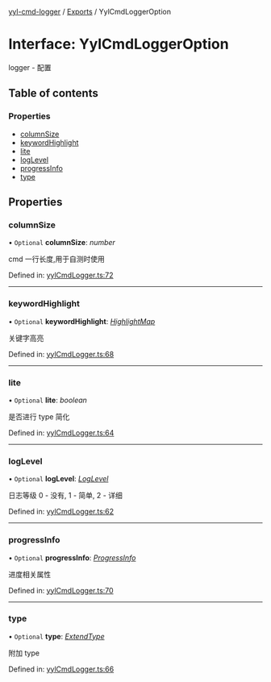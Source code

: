 [yyl-cmd-logger](../README.md) / [Exports](../modules.md) / YylCmdLoggerOption

# Interface: YylCmdLoggerOption

logger - 配置

## Table of contents

### Properties

- [columnSize](yylcmdloggeroption.md#columnsize)
- [keywordHighlight](yylcmdloggeroption.md#keywordhighlight)
- [lite](yylcmdloggeroption.md#lite)
- [logLevel](yylcmdloggeroption.md#loglevel)
- [progressInfo](yylcmdloggeroption.md#progressinfo)
- [type](yylcmdloggeroption.md#type)

## Properties

### columnSize

• `Optional` **columnSize**: *number*

cmd 一行长度,用于自测时使用

Defined in: [yylCmdLogger.ts:72](https://github.com/yyl-team/yyl-cmd-logger/blob/6b5ae25/src/yylCmdLogger.ts#L72)

___

### keywordHighlight

• `Optional` **keywordHighlight**: [*HighlightMap*](loggerutil.highlightmap.md)

关键字高亮

Defined in: [yylCmdLogger.ts:68](https://github.com/yyl-team/yyl-cmd-logger/blob/6b5ae25/src/yylCmdLogger.ts#L68)

___

### lite

• `Optional` **lite**: *boolean*

是否进行 type 简化

Defined in: [yylCmdLogger.ts:64](https://github.com/yyl-team/yyl-cmd-logger/blob/6b5ae25/src/yylCmdLogger.ts#L64)

___

### logLevel

• `Optional` **logLevel**: [*LogLevel*](../modules.md#loglevel)

日志等级 0 - 没有, 1 - 简单, 2 - 详细

Defined in: [yylCmdLogger.ts:62](https://github.com/yyl-team/yyl-cmd-logger/blob/6b5ae25/src/yylCmdLogger.ts#L62)

___

### progressInfo

• `Optional` **progressInfo**: [*ProgressInfo*](progressinfo.md)

进度相关属性

Defined in: [yylCmdLogger.ts:70](https://github.com/yyl-team/yyl-cmd-logger/blob/6b5ae25/src/yylCmdLogger.ts#L70)

___

### type

• `Optional` **type**: [*ExtendType*](extendtype.md)

附加 type

Defined in: [yylCmdLogger.ts:66](https://github.com/yyl-team/yyl-cmd-logger/blob/6b5ae25/src/yylCmdLogger.ts#L66)

